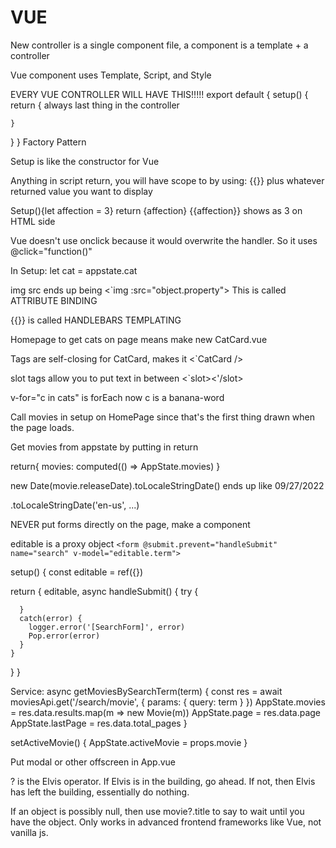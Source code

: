 # VUE
New controller is a single component file, a component is a template + a controller

Vue component uses Template, Script, and Style

EVERY VUE CONTROLLER WILL HAVE THIS!!!!!
export default {
  setup() {
    return {     always last thing in the controller

    }
  }
}
Factory Pattern

Setup is like the constructor for Vue

Anything in script return, you will have scope to by using: {{}} plus whatever returned value you want to display

Setup(){let affection = 3}
return {affection}  {{affection}} shows as 3 on HTML side

Vue doesn't use onclick because it would overwrite the handler. So it uses @click="function()"

In Setup: let cat = appstate.cat

img src ends up being <`img :src="object.property">
This is called ATTRIBUTE BINDING

{{}} is called HANDLEBARS TEMPLATING

Homepage to get cats on page means make new CatCard.vue

Tags are self-closing for CatCard, makes it <`CatCard />

slot tags allow you to put text in between <`slot><'/slot>

v-for="c in cats" is forEach now c is a banana-word

Call movies in setup on HomePage since that's the first thing drawn when the page loads.

Get movies from appstate by putting in return

return{
  movies: computed(() => AppState.movies)
}

new Date(movie.releaseDate).toLocaleStringDate() ends up like 09/27/2022

.toLocaleStringDate('en-us', ...)

NEVER put forms directly on the page, make a component

editable is a proxy object
`<form @submit.prevent="handleSubmit" name="search" v-model="editable.term">`

setup() {
  const editable = ref({})

  return {
    editable,
    async handleSubmit() {
      try {

      }
      catch(error) {
        logger.error('[SearchForm]', error)
        Pop.error(error)
      }
    }
  }
}

Service: async getMoviesBySearchTerm(term) {
  const res = await moviesApi.get('/search/movie', {
    params: {
      query: term
    }
  })
  AppState.movies = res.data.results.map(m => new Movie(m))
  AppState.page = res.data.page
  AppState.lastPage = res.data.total_pages
}

setActiveMovie() {
  AppState.activeMovie = props.movie 
}

Put modal or other offscreen in App.vue

? is the Elvis operator. If Elvis is in the building, go ahead. If not, then Elvis has left the building, essentially do nothing.

If an object is possibly null, then use movie?.title to say to wait until you have the object. Only works in advanced frontend frameworks like Vue, not vanilla js.